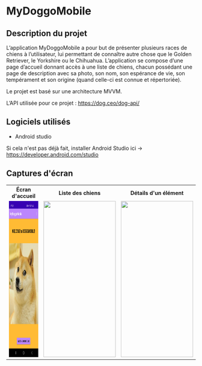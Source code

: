 # MyDoggoMobile

## Description du projet

L’application MyDoggoMobile a pour but de présenter plusieurs races de chiens à l’utilisateur, lui permettant de connaître autre chose que le Golden Retriever, le Yorkshire ou le Chihuahua. L’application se compose d’une page d’accueil donnant accès à une liste de chiens, chacun possédant une page de description avec sa photo, son nom, son espérance de vie, son tempérament et son origine (quand celle-ci est connue et répertoriée).

Le projet est basé sur une architecture MVVM.

L’API utilisée pour ce projet : https://dog.ceo/dog-api/
## Logiciels utilisés
- Android studio

Si cela n'est pas déjà fait, installer Android Studio ici -> https://developer.android.com/studio
## Captures d'écran

<table>
  <tr>
    <th>Écran d'accueil</th>
    <th>Liste des chiens</th>
    <th>Détails d'un élément</th>
  </tr>
  <tr>
    <td>
      <img width="192px" height="415px" src="./captures/home.jpg" />
    </td>
    <td>
<img width="192px" height="415px" src="./screenshots/list.jpg" />
    </td>
    <td>
      <img width="192px" height="415px" src="./screenshots/description.jpg" />
    </td>
   <tr>
  <table>




